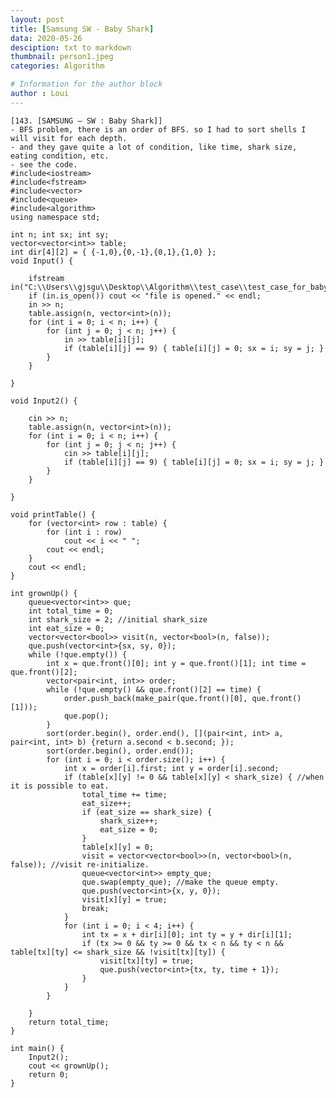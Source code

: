 ```yaml
---
layout: post
title: [Samsung SW - Baby Shark]
data: 2020-05-26
desciption: txt to markdown
thumbnail: person1.jpeg
categories: Algorithm

# Information for the author block
author : Loui
---
```


	﻿[143. [SAMSUNG – SW : Baby Shark]]
	- BFS problem, there is an order of BFS. so I had to sort shells I will visit for each depth.
	- and they gave quite a lot of condition, like time, shark size, eating condition, etc.
	- see the code.
	#include<iostream>
	#include<fstream>
	#include<vector>
	#include<queue>
	#include<algorithm>
	using namespace std;
	
	int n; int sx; int sy;
	vector<vector<int>> table;
	int dir[4][2] = { {-1,0},{0,-1},{0,1},{1,0} };
	void Input() {
		
		ifstream in("C:\\Users\\gjsgu\\Desktop\\Algorithm\\test_case\\test_case_for_baby_shark.txt");
		if (in.is_open()) cout << "file is opened." << endl;
		in >> n;
		table.assign(n, vector<int>(n));
		for (int i = 0; i < n; i++) {
			for (int j = 0; j < n; j++) {
				in >> table[i][j];
				if (table[i][j] == 9) { table[i][j] = 0; sx = i; sy = j; }
			}
		}
	
	}
	
	void Input2() {
	
		cin >> n;
		table.assign(n, vector<int>(n));
		for (int i = 0; i < n; i++) {
			for (int j = 0; j < n; j++) {
				cin >> table[i][j];
				if (table[i][j] == 9) { table[i][j] = 0; sx = i; sy = j; }
			}
		}
	
	}
	
	void printTable() {
		for (vector<int> row : table) {
			for (int i : row)
				cout << i << " ";
			cout << endl;
		}
		cout << endl;
	}
	
	int grownUp() {
		queue<vector<int>> que;
		int total_time = 0;
		int shark_size = 2; //initial shark_size
		int eat_size = 0;
		vector<vector<bool>> visit(n, vector<bool>(n, false));
		que.push(vector<int>{sx, sy, 0});
		while (!que.empty()) {
			int x = que.front()[0]; int y = que.front()[1]; int time = que.front()[2];
			vector<pair<int, int>> order;
			while (!que.empty() && que.front()[2] == time) {
				order.push_back(make_pair(que.front()[0], que.front()[1]));
				que.pop();
			}
			sort(order.begin(), order.end(), [](pair<int, int> a, pair<int, int> b) {return a.second < b.second; });
			sort(order.begin(), order.end());
			for (int i = 0; i < order.size(); i++) {
				int x = order[i].first; int y = order[i].second;
				if (table[x][y] != 0 && table[x][y] < shark_size) { //when it is possible to eat.
					total_time += time;
					eat_size++;
					if (eat_size == shark_size) {
						shark_size++;
						eat_size = 0;
					}
					table[x][y] = 0;
					visit = vector<vector<bool>>(n, vector<bool>(n, false)); //visit re-initialize.
					queue<vector<int>> empty_que;
					que.swap(empty_que); //make the queue empty.
					que.push(vector<int>{x, y, 0});
					visit[x][y] = true;
					break;
				}
				for (int i = 0; i < 4; i++) {
					int tx = x + dir[i][0]; int ty = y + dir[i][1];
					if (tx >= 0 && ty >= 0 && tx < n && ty < n && table[tx][ty] <= shark_size && !visit[tx][ty]) {
						visit[tx][ty] = true;
						que.push(vector<int>{tx, ty, time + 1});
					}
				}
			}
			
		}
		return total_time;
	}
	
	int main() {
		Input2();
		cout << grownUp();
		return 0;
	}
	
	
